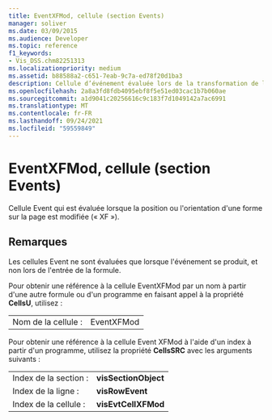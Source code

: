```yaml
---
title: EventXFMod, cellule (section Events)
manager: soliver
ms.date: 03/09/2015
ms.audience: Developer
ms.topic: reference
f1_keywords:
- Vis_DSS.chm82251313
ms.localizationpriority: medium
ms.assetid: b88588a2-c651-7eab-9c7a-ed78f20d1ba3
description: Cellule d’événement évaluée lors de la transformation de la position ou de l’orientation d’une forme sur la page (XF).
ms.openlocfilehash: 2a8a3fd8fdb4095ebf8f5e51ed03cac1b7b060ae
ms.sourcegitcommit: a1d9041c20256616c9c183f7d1049142a7ac6991
ms.translationtype: MT
ms.contentlocale: fr-FR
ms.lasthandoff: 09/24/2021
ms.locfileid: "59559849"
---
```

# <a name="eventxfmod-cell-events-section"></a>EventXFMod, cellule (section Events)

Cellule Event qui est évaluée lorsque la position ou l'orientation d'une forme sur la page est modifiée (« XF »).
  
## <a name="remarks"></a>Remarques

Les cellules Event ne sont évaluées que lorsque l'événement se produit, et non lors de l'entrée de la formule.
  
Pour obtenir une référence à la cellule EventXFMod par un nom à partir d'une autre formule ou d'un programme en faisant appel à la propriété **CellsU**, utilisez : 
  
|||
|:-----|:-----|
| Nom de la cellule :  <br/> | EventXFMod  <br/> |
   
Pour obtenir une référence à la cellule Event XFMod à l'aide d'un index à partir d'un programme, utilisez la propriété **CellsSRC** avec les arguments suivants : 
  
|||
|:-----|:-----|
| Index de la section :  <br/> |**visSectionObject** <br/> |
| Index de la ligne :  <br/> |**visRowEvent** <br/> |
| Index de la cellule :  <br/> |**visEvtCellXFMod** <br/> |
   

